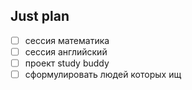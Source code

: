 ## Just plan
- [ ] сессия математика 
- [ ] сессия английский 
- [ ] проект study buddy 
- [ ] сформулировать людей которых ищ
